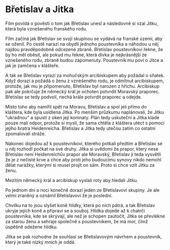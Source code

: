 # Břetislav a Jitka

Film povídá o pověsti o tom jak Břetislav unesl a následovně si vzal Jitku, která byla vznešeného franského rodu.

Film začíná jak Břetislav se svoji skupinou se vydává na franské území, aby se oženil. Po cestě narazí na obydlí jednoho poustevníka a náhodou u něj najdou pravděpodobně odcezené zbraně. Břetislav poustevníkovi řekne, že by ho měl oběsit, ale pokud mu řekne, která dívka je nejkrásnější ze vznešeného rodu, zbraně budou zapomenuty. Poustevník mu poví o Jitce a jak je zamčena v klášteře.

A tak se Břetislav vyrazí za mohučským arcibiskupem aby požádal o sňatek. Když dorazí a požádá o ženu z vznešeného rodu, je odmítnut arcibiskupem, protože, jak mu je připomenuto, Břetislav byl narozen z hříchu. Arcibiskup pak ale pokrčuje že německý král je ochoten potvrdit Moravský praporec. Břetislav se tedy podvolí, nechá krále potvrdit praporec a odejde.

Místo toho aby namířil spět na Moravu, Břetislav a spol jeli přímo do kláštera, kde byla usídlena Jitka. Po menším průzkumu naplánovali, že Jitku "ukradnou" a spustí z oken její komnaty. Plán tedy uskuteční a Jitka klade pouze malí odpor, protože si myslí, že sama chtěla z kláštera utéct s pomocí jejího bratra Heidenreicha. Břetislav a Jitka tedy utečou zatím co ostatní zpomalovali stráže.

Nakonec dojedou až k poustevníkovi, kterého potkali předtím a Břetislav se u něj rozhodl počkat na své druhy. Jitka si uvědomí že prapor, který nese Břetislav není Heidenreichův prapor ale Moravský, Břetislav jí teda vysvětlí že je z nečisté krve a chce aby proti jeho budoucímu synovy nikdo nemohl dělat narážky, kterými si musel projít on sám. Proto si chce vzít Jitku za ženu.

Mezitím německý král a arcibiskup vyslali roty aby hledali Jitku.

Po jednom dni a noci konečně dorazí jeden ze Břetislavovi skupiny. Je ale velmi zraněný a oznámil Břetislavovi že je poslední.

Chvilku na to jsou slyšet koně hlídky, která po nich pátrá, a tak Břetislav ukryje jejích koně a připraví se a souboj. Hlídka dojede až k chatrči poustevníka, kde se skrývají, ale než je schopen zaútočit, Jitka se převlékne za starou ženu a sehraje společně s poustevníkem, že má mor, čímž úspěšně odežene hlídku.

Jitka se pak rozhodne že souhlasí se Břetislavovým návrhem a poustevník, který je také nízký mnich je oddá.